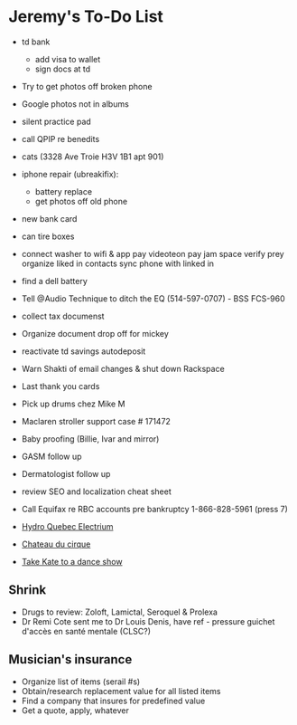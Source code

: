 # Jeremy's To-Do List

- td bank
  - add visa to wallet
  - sign docs at td



- Try to get photos off broken phone

- Google photos not in albums
- silent practice pad
- call QPIP re benedits
- cats (3328 Ave Troie H3V 1B1 apt 901)
- iphone repair (ubreakifix):
  - battery replace
  - get photos off old phone
- new bank card
- can tire boxes

- connect washer to wifi & app
pay videoteon
pay jam space
verify prey
organize liked in contacts
sync phone with linked in

- find a dell battery
- Tell @Audio Technique to ditch the EQ (514-597-0707) - BSS FCS-960
- collect tax documenst
- Organize document drop off for mickey
- reactivate td savings autodeposit

- Warn Shakti of email changes & shut down Rackspace




- Last thank you cards
- Pick up drums chez Mike M
- Maclaren stroller support case # 171472
- Baby proofing (Billie, Ivar and mirror)
- GASM follow up
- Dermatologist follow up
- review SEO and localization cheat sheet
- Call Equifax re RBC accounts pre bankruptcy 1-866-828-5961 (press 7)
- [Hydro Quebec Electrium](http://www.hydroquebec.com/visit/monteregie/electrium.html)
- [Chateau du cirque](https://www.chateau-cirque.com/)
- [Take Kate to a dance show](https://www.quebecdanse.org/)

## Shrink

- Drugs to review: Zoloft, Lamictal, Seroquel & Prolexa
- Dr Remi Cote sent me to Dr Louis Denis, have ref - pressure guichet d'accès en santé mentale (CLSC?)

## Musician's insurance

- Organize list of items (serail #s)
- Obtain/research replacement value for all listed items
- Find a company that insures for predefined value
- Get a quote, apply, whatever

